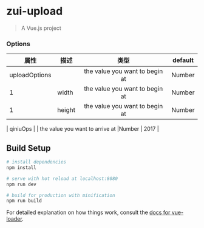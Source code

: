 # zui-upload

> A Vue.js project

### Options
|    属性    |    描述   |   类型   |	default	|
| -----------------   | ---------------- | :--------: | :----------: |
| uploadOptions   |    | the value you want to begin at  |Number | 0     |
|  1  |  width  | the value you want to begin at  |Number | 0     |
|  1  |  height  | the value you want to begin at  |Number | 0     |

| qiniuOps        |    | the value you want to arrive at |Number | 2017  |

## Build Setup

``` bash
# install dependencies
npm install

# serve with hot reload at localhost:8080
npm run dev

# build for production with minification
npm run build
```

For detailed explanation on how things work, consult the [docs for vue-loader](http://vuejs.github.io/vue-loader).
